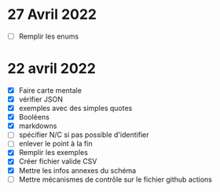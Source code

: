 # 27 Avril 2022
- [ ] Remplir les enums

# 22 avril 2022
- [x] Faire carte mentale
- [x] vérifier JSON
- [x] exemples avec des simples quotes
- [x] Booléens
- [x] markdowns
- [ ] spécifier N/C si pas possible d'identifier
- [ ] enlever le point à la fin
- [x] Remplir les exemples
- [x] Créer fichier valide CSV
- [x] Mettre les infos annexes du schéma
- [ ] Mettre mécanismes de contrôle sur le fichier github actions
